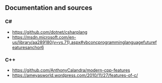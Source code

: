 ## Documentation and sources
### C#
  - https://github.com/dotnet/csharplang
  - https://msdn.microsoft.com/en-us/library/aa289180(v=vs.71).aspx#vbconcprogramminglanguagefuturefeaturesanchor6
  
### C++
  - https://github.com/AnthonyCalandra/modern-cpp-features
  - https://ameyasworld.wordpress.com/2010/11/27/features-of-c/
